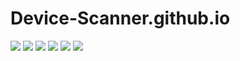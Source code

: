 # Device-Scanner.github.io
![](https://github.com/keepClamDown/Device-Scanner.github.io/blob/main/images/icon.png)
![](https://github.com/keepClamDown/Device-Scanner.github.io/blob/main/images/screenshot1.png)
![](https://github.com/keepClamDown/Device-Scanner.github.io/blob/main/images/screenshot2.png)
![](https://github.com/keepClamDown/Device-Scanner.github.io/blob/main/images/screenshot3.png)
![](https://github.com/keepClamDown/Device-Scanner.github.io/blob/main/images/screenshot4.png)
![](https://github.com/keepClamDown/Device-Scanner.github.io/blob/main/images/screenshot5.png)
